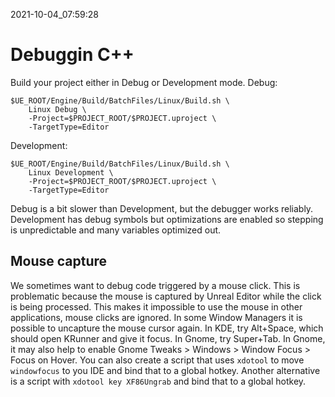 2021-10-04_07:59:28

# Debuggin C++

Build your project either in Debug or Development mode.
Debug:
```
$UE_ROOT/Engine/Build/BatchFiles/Linux/Build.sh \
    Linux Debug \
    -Project=$PROJECT_ROOT/$PROJECT.uproject \
    -TargetType=Editor
```
Development:
```
$UE_ROOT/Engine/Build/BatchFiles/Linux/Build.sh \
    Linux Development \
    -Project=$PROJECT_ROOT/$PROJECT.uproject \
    -TargetType=Editor
```

Debug is a bit slower than Development, but the debugger works reliably.
Development has debug symbols but optimizations are enabled so stepping is unpredictable and many variables optimized out.


## Mouse capture

We sometimes want to debug code triggered by a mouse click.
This is problematic because the mouse is captured by Unreal Editor while the click is being processed.
This makes it impossible to use the mouse in other applications, mouse clicks are ignored.
In some Window Managers it is possible to uncapture the mouse cursor again.
In KDE, try Alt+Space, which should open KRunner and give it focus.
In Gnome, try Super+Tab.
In Gnome, it may also help to enable Gnome Tweaks > Windows > Window Focus > Focus on Hover.
You can also create a script that uses `xdotool` to move `windowfocus` to you IDE and bind that to a global hotkey.
Another alternative is a script with `xdotool key XF86Ungrab` and bind that to a global hotkey.
